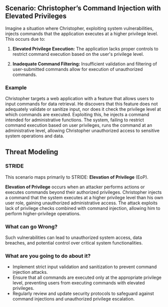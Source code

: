 ## Scenario: Christopher’s Command Injection with Elevated Privileges

Imagine a situation where Christopher, exploiting system vulnerabilities, injects commands that the application executes at a higher privilege level. This occurs due to:

1. **Elevated Privilege Execution:** The application lacks proper controls to restrict command execution based on the user's privilege level.

2. **Inadequate Command Filtering:** Insufficient validation and filtering of user-submitted commands allow for execution of unauthorized commands.

### Example

Christopher targets a web application with a feature that allows users to input commands for data retrieval. He discovers that this feature does not adequately validate or sanitize input, nor does it check the privilege level at which commands are executed. Exploiting this, he injects a command intended for administrative functions. The system, failing to restrict command execution based on user privileges, runs the command at an administrative level, allowing Christopher unauthorized access to sensitive system operations and data.

## Threat Modeling

### STRIDE

This scenario maps primarily to STRIDE: **Elevation of Privilege** (EoP).

**Elevation of Privilege** occurs when an attacker performs actions or executes commands beyond their authorized privileges.
Christopher injects a command that the system executes at a higher privilege level than his own user role, gaining unauthorized administrative access.
The attack exploits lack of privilege checks combined with command injection, allowing him to perform higher-privilege operations.

### What can go Wrong?

Such vulnerabilities can lead to unauthorized system access, data breaches, and potential control over critical system functionalities.

### What are you going to do about it?

- Implement strict input validation and sanitization to prevent command injection attacks.
- Ensure that all commands are executed only at the appropriate privilege level, preventing users from executing commands with elevated privileges.
- Regularly review and update security protocols to safeguard against command injections and unauthorized privilege escalation.

